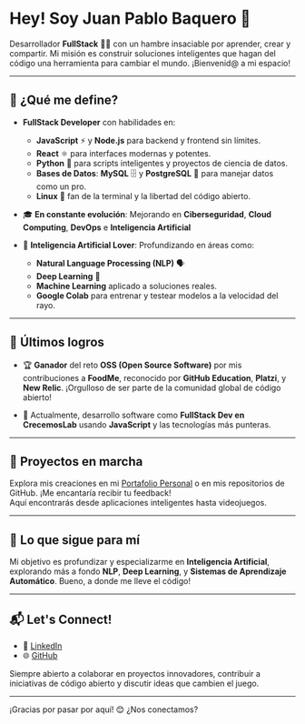 # Hey! Soy Juan Pablo Baquero 🚀

Desarrollador **FullStack** 🧑‍💻 con un hambre insaciable por aprender, crear y compartir. Mi misión es construir soluciones inteligentes que hagan del código una herramienta para cambiar el mundo. ¡Bienvenid@ a mi espacio!

---

## 🧠 ¿Qué me define?

- **FullStack Developer** con habilidades en:
  - **JavaScript** ⚡ y **Node.js** para backend y frontend sin límites.
  - **React** ⚛️ para interfaces modernas y potentes.
  - **Python** 🐍 para scripts inteligentes y proyectos de ciencia de datos.
  - **Bases de Datos**: **MySQL** 🗄️ y **PostgreSQL** 🐘 para manejar datos como un pro.
  - **Linux** 🐧 fan de la terminal y la libertad del código abierto.

- 🎓 **En constante evolución**: Mejorando en **Ciberseguridad**, **Cloud Computing**, **DevOps** e **Inteligencia Artificial**


- 🧠 **Inteligencia Artificial Lover**: Profundizando en áreas como:
  - **Natural Language Processing (NLP)** 🗣️
  - **Deep Learning** 🧠
  - **Machine Learning** aplicado a soluciones reales.
  - **Google Colab** para entrenar y testear modelos a la velocidad del rayo.

---

## 🚀 Últimos logros

- 🏆 **Ganador** del reto **OSS (Open Source Software)** por mis contribuciones a **FoodMe**, reconocido por **GitHub Education**, **Platzi**, y **New Relic**. ¡Orgulloso de ser parte de la comunidad global de código abierto!

- 💼 Actualmente, desarrollo software como **FullStack Dev en CrecemosLab** usando **JavaScript** y las tecnologías más punteras.

---

## 🌟 Proyectos en marcha

Explora mis creaciones en mi [Portafolio Personal](https://myspacejuan.netlify.app/) o en mis repositorios de GitHub. ¡Me encantaría recibir tu feedback!  
Aquí encontrarás desde aplicaciones inteligentes hasta videojuegos.

---

## 🎯 Lo que sigue para mí

Mi objetivo es profundizar y especializarme en **Inteligencia Artificial**, explorando más a fondo **NLP**, **Deep Learning**, y **Sistemas de Aprendizaje Automático**. Bueno, a donde me lleve el código!

---

## 📬 Let's Connect!

- 💼 [LinkedIn](https://www.linkedin.com/in/juan-pablo-baquero-d%C3%A1vila/)
- 🌐 [GitHub](https://github.com/JuanBaquero99)

Siempre abierto a colaborar en proyectos innovadores, contribuir a iniciativas de código abierto y discutir ideas que cambien el juego.

---

¡Gracias por pasar por aquí! 😊 ¿Nos conectamos?

